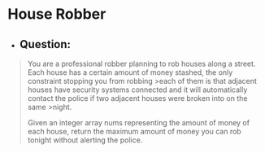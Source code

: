 # House Robber
- ## Question:
>You are a professional robber planning to rob houses along a street. Each house has a certain amount of money stashed, the only constraint stopping you from robbing >each of them is that adjacent houses have security systems connected and it will automatically contact the police if two adjacent houses were broken into on the same >night.
>
>Given an integer array nums representing the amount of money of each house, return the maximum amount of money you can rob tonight without alerting the police.


